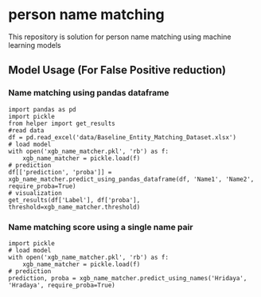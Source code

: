 # person name matching
This repository is solution for person name matching using machine learning models

## Model Usage (For False Positive reduction)

### Name matching using pandas dataframe
    
    import pandas as pd
    import pickle
    from helper import get_results
    #read data
    df = pd.read_excel('data/Baseline_Entity_Matching_Dataset.xlsx')
    # load model
    with open('xgb_name_matcher.pkl', 'rb') as f:
        xgb_name_matcher = pickle.load(f)
    # prediction
    df[['prediction', 'proba']] = xgb_name_matcher.predict_using_pandas_dataframe(df, 'Name1', 'Name2', require_proba=True)
    # visualization
    get_results(df['Label'], df['proba'], threshold=xgb_name_matcher.threshold)
    
### Name matching score using a single name pair

    import pickle
    # load model
    with open('xgb_name_matcher.pkl', 'rb') as f:
        xgb_name_matcher = pickle.load(f)
    # prediction
    prediction, proba = xgb_name_matcher.predict_using_names('Hridaya', 'Hradaya', require_proba=True)

